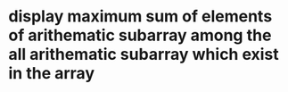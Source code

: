 # display maximum sum of elements of arithematic subarray among the all arithematic subarray which exist in the array
